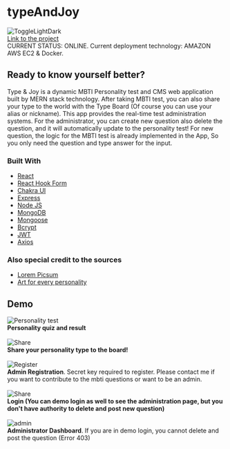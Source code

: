 # typeAndJoy
![ToggleLightDark](https://i.imgur.com/mm5AQNG.gif)
<br/>
[Link to the project](http://18.216.5.167/)
<br/>
CURRENT STATUS: ONLINE. Current deployment technology: AMAZON AWS EC2 & Docker.
<br/>
## Ready to know yourself better?
Type & Joy is a dynamic MBTI Personality test and CMS web application built by MERN stack technology.
After taking MBTI test, you can also share your type to the world with the Type Board (Of course you can use your alias or nickname).
This app provides the real-time test administration systems. For the administrator, you can create new question also delete the question, and it will automatically update to the personality test! For new question, the logic for the MBTI test is already implemented in the App, So you only need the question and type answer for the input.
### Built With
* [React](https://reactjs.org/)
* [React Hook Form](https://react-hook-form.com/)
* [Chakra UI](https://chakra-ui.com/)
* [Express](http://expressjs.com/)
* [Node JS](http://nodejs.org/)
* [MongoDB](https://www.mongodb.com/)
* [Mongoose](https://mongoosejs.com/)
* [Bcrypt](https://github.com/kelektiv/node.bcrypt.js#readme)
* [JWT](https://jwt.io/)
* [Axios](https://github.com/axios/axios)
### Also special credit to the sources
* [Lorem Picsum](https://picsum.photos/)
* [Art for every personality](https://patronart.com/blog/art-myers-briggs-personality-type/)

## Demo
![Personality test](https://picture-service.s3.us-east-2.amazonaws.com/typeandjoydemo/quiz.gif)
<br/>
**Personality quiz and result**
<br/>
<br/>
![Share](https://picture-service.s3.us-east-2.amazonaws.com/typeandjoydemo/share.gif)
<br/>
**Share your personality type to the board!**
<br/>
<br/>
![Register](https://picture-service.s3.us-east-2.amazonaws.com/typeandjoydemo/register.gif)
<br/>
**Admin Registration**. Secret key required to register. Please contact me if you want to contribute to the mbti questions or want to be an admin. 
<br/>
<br/>
![Share](https://picture-service.s3.us-east-2.amazonaws.com/typeandjoydemo/login.gif)
<br/>
**Login (You can demo login as well to see the administration page, but you don't have authority to delete and post new question)**
<br/>
<br/>
![admin](https://picture-service.s3.us-east-2.amazonaws.com/typeandjoydemo/admincmsreduced.gif)
<br/>
**Administrator Dashboard**. If you are in demo login, you cannot delete and post the question (Error 403)
<br/>
<br/>



